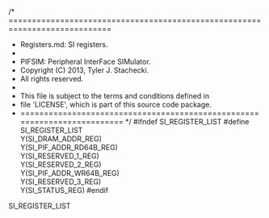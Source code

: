 /* ============================================================================
 *  Registers.md: SI registers.
 *
 *  PIFSIM: Peripheral InterFace SIMulator.
 *  Copyright (C) 2013, Tyler J. Stachecki.
 *  All rights reserved.
 *
 *  This file is subject to the terms and conditions defined in
 *  file 'LICENSE', which is part of this source code package.
 * ========================================================================= */
#ifndef SI_REGISTER_LIST
#define SI_REGISTER_LIST \
  Y(SI_DRAM_ADDR_REG) \
  Y(SI_PIF_ADDR_RD64B_REG) \
  Y(SI_RESERVED_1_REG) \
  Y(SI_RESERVED_2_REG) \
  Y(SI_PIF_ADDR_WR64B_REG) \
  Y(SI_RESERVED_3_REG) \
  Y(SI_STATUS_REG)
#endif

SI_REGISTER_LIST

